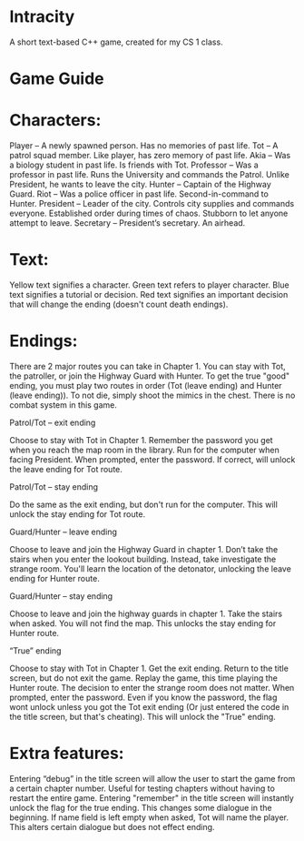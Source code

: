 # Intracity
A short text-based C++ game, created for my CS 1 class.

# Game Guide
# Characters:
Player – A newly spawned person. Has no memories of past life.
Tot – A patrol squad member. Like player, has zero memory of past life.
Akia – Was a biology student in past life. Is friends with Tot.
Professor – Was a professor in past life. Runs the University and commands the Patrol. Unlike President, he wants to leave the city.
Hunter – Captain of the Highway Guard.
Riot – Was a police officer in past life. Second-in-command to Hunter.
President – Leader of the city. Controls city supplies and commands everyone. Established order during times of chaos. Stubborn to let anyone attempt to leave.
Secretary – President’s secretary. An airhead.

# Text:
Yellow text signifies a character. Green text refers to player character. Blue text signifies a tutorial or decision. Red text signifies an important decision that will change the ending (doesn't count death endings).

# Endings:
There are 2 major routes you can take in Chapter 1. You can stay with Tot, the patroller, or join the Highway Guard with Hunter. To get the true "good" ending, you must play two routes in order (Tot (leave ending) and Hunter (leave ending)). To not die, simply shoot the mimics in the chest. There is no combat system in this game.

Patrol/Tot – exit ending

Choose to stay with Tot in Chapter 1. Remember the password you get when you reach the map room in the library. Run for the computer when facing President. When prompted, enter the password. If correct, will unlock the leave ending for Tot route.

Patrol/Tot – stay ending

Do the same as the exit ending, but don't run for the computer. This will unlock the stay ending for Tot route.

Guard/Hunter – leave ending

Choose to leave and join the Highway Guard in chapter 1. Don’t take the stairs when you enter the lookout building. Instead, take investigate the strange room. You'll learn the location of the detonator, unlocking the leave ending for Hunter route.

Guard/Hunter – stay ending

Choose to leave and join the highway guards in chapter 1. Take the stairs when asked. You will not find the map. This unlocks the stay ending for Hunter route.

“True” ending

Choose to stay with Tot in Chapter 1. Get the exit ending. Return to the title screen, but do not exit the game. Replay the game, this time playing the Hunter route. The decision to enter the strange room does not matter. When prompted, enter the password. Even if you know the password, the flag wont unlock unless you got the Tot exit ending (Or just entered the code in the title screen, but that's cheating). This will unlock the "True" ending.

# Extra features:
Entering “debug” in the title screen will allow the user to start the game from a certain chapter number. Useful for testing chapters without having to restart the entire game.
Entering "remember" in the title screen will instantly unlock the flag for the true ending. This changes some dialogue in the beginning.
If name field is left empty when asked, Tot will name the player. This alters certain dialogue but does not effect ending.

